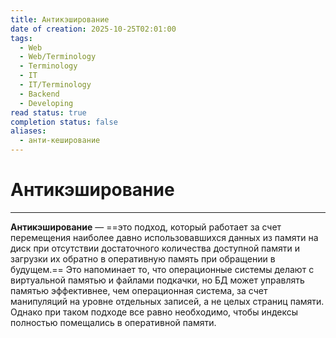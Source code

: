 ```yaml
---
title: Антикэширование
date of creation: 2025-10-25T02:01:00
tags:
  - Web
  - Web/Terminology
  - Terminology
  - IT
  - IT/Terminology
  - Backend
  - Developing
read status: true
completion status: false
aliases:
  - анти-кеширование
---
```

# Антикэширование
---

 **Антикэширование** — ==это подход, который работает за счет перемещения наиболее давно использовавшихся данных из памяти на диск при отсутствии достаточного количества доступной памяти и загрузки их обратно в оперативную память при обращении в будущем.== Это напоминает то, что операционные системы делают с виртуальной памятью и файлами подкачки, но БД может управлять памятью эффективнее, чем операционная система, за счет манипуляций на уровне отдельных записей, а не целых страниц памяти. Однако при таком подходе все равно необходимо, чтобы индексы полностью помещались в оперативной памяти.
 